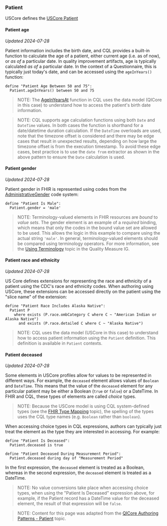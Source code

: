 


### Patient

USCore defines the [USCore Patient]({{site.data.fhir.uscore.ver}}/StructureDefinition-us-core-patient.html)

#### Patient age
_Updated 2024-07-28_

Patient information includes the birth date, and CQL provides a built-in function to calculate the age of a patient, either current age (i.e. as of now), or _as of_ a particular date. In quality improvement artifacts, age is typically calculated _as of_ a particular date. In the context of a Questionnaire, this is typically just today's date, and can be accessed using the `ageInYears()` function:

```cql
define "Patient Age Between 50 and 75":
  Patient.ageInYears() between 50 and 75
```

> NOTE: The [AgeInYearsAt](https://cql.hl7.org/09-b-cqlreference.html#ageat) function in CQL uses the data model (QICore in this case) to understand how to access the patient's birth date information.

> NOTE: CQL supports age calculation functions using both `Date` and `DateTime` values. In both cases the function is shorthand for a date/datetime duration calculation. If the `DateTime` overloads are used, note that the timezone offset is considered and there may be edge cases that result in unexpected results, depending on how large the timezone offset is from the execution timestamp. To avoid these edge cases, best practice is to use the `date from` extractor as shown in the above pattern to ensure the `Date` calculation is used.

#### Patient gender
_Updated 2024-07-28_

Patient gender in FHIR is represented using codes from the [AdministrativeGender](https://hl7.org/fhir/R4/codesystem-administrative-gender.html) code system:

```cql
define "Patient Is Male":
  Patient.gender = 'male'
```

> NOTE: Terminology-valued elements in FHIR resources are _bound_ to _value sets_. The gender element is an example of a _required_ binding, which means that only the codes in the bound value set are allowed to be used. This allows the logic in this example to compare using the actual string `'male'`. In general, terminology-valued elements should be compared using terminology operators. For more information, see the [Using Terminology](https://hl7.org/fhir/us/cqfmeasures/using-cql.html#use-of-terminologies) topic in the Quality Measure IG.

#### Patient race and ethnicity
_Updated 2024-07-28_

US Core defines extensions for representing the race and ethnicity of a patient using the CDC's race and ethnicity codes. When authoring using USCore, these extensions can be accessed directly on the patient using the "slice name" of the extension:

```cql
define "Patient Race Includes Alaska Native":
  Patient P
    where exists (P.race.ombCategory C where C ~ "American Indian or Alaska Native")
      and exists (P.race.detailed C where C ~ "Alaska Native")
```

> NOTE: CQL uses the data model (USCore in this case) to understand how to access patient information using the `Patient` definition. This definition is available in `Patient` contexts.

#### Patient deceased
_Updated 2024-07-28_

Some elements in USCore profiles allow for values to be represented in different ways. For example, the `deceased` element allows values of `Boolean` and `DateTime`. This means that the value of the `deceased` element for any particular patient may be either a Boolean (`true` or `false`) or a DateTime. In FHIR and CQL, these types of elements are called _choice_ types.

> NOTE: Because the USCore model is using CQL system-defined types (see the [FHIR Type Mapping](https://hl7.org/fhir/us/cqfmeasures/using-cql.html#fhir-type-mapping) topic), the spelling of the types uses the CQL type names (e.g. `Boolean` rather than `boolean`).

When accessing choice types in CQL expressions, authors can typically just treat the element as the type they are interested in accessing. For example:

```cql
define "Patient Is Deceased":
  Patient.deceased is true

define "Patient Deceased During Measurement Period":
  Patient.deceased during day of "Measurement Period"
```

In the first expression, the `deceased` element is treated as a Boolean, whereas in the second expression, the `deceased` element is treated as a DateTime.

> NOTE: No value conversions take place when accessing choice types, when using the "Patient Is Deceased" expression above, for example, if the Patient record has a DateTime value for the deceased element, the result of that expression will be `false`.

> NOTE: Content for this page was adapted from the [QICore Authoring Patterns - Patient](https://github.com/cqframework/CQL-Formatting-and-Usage-Wiki/wiki/Authoring-Patterns---QICore-v4.1.1#patient) topic.

